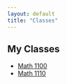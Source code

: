 ```yaml
---
layout: default
title: "Classes"
---
```


## My Classes

* [Math 1100](./math_1100)
* [Math 1110](./math_1110)